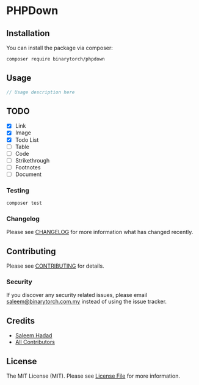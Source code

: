 # PHPDown

## Installation

You can install the package via composer:

```bash
composer require binarytorch/phpdown
```

## Usage

``` php
// Usage description here
```

## TODO

- [x] Link
- [x] Image
- [x] Todo List
- [ ] Table
- [ ] Code
- [ ] Strikethrough
- [ ] Footnotes
- [ ] Document

### Testing

``` bash
composer test
```

### Changelog

Please see [CHANGELOG](CHANGELOG.md) for more information what has changed recently.

## Contributing

Please see [CONTRIBUTING](CONTRIBUTING.md) for details.

### Security

If you discover any security related issues, please email saleem@binarytorch.com.my instead of using the issue tracker.

## Credits

- [Saleem Hadad](https://github.com/saleem-hadad)
- [All Contributors](../../contributors)

## License

The MIT License (MIT). Please see [License File](LICENSE.md) for more information.